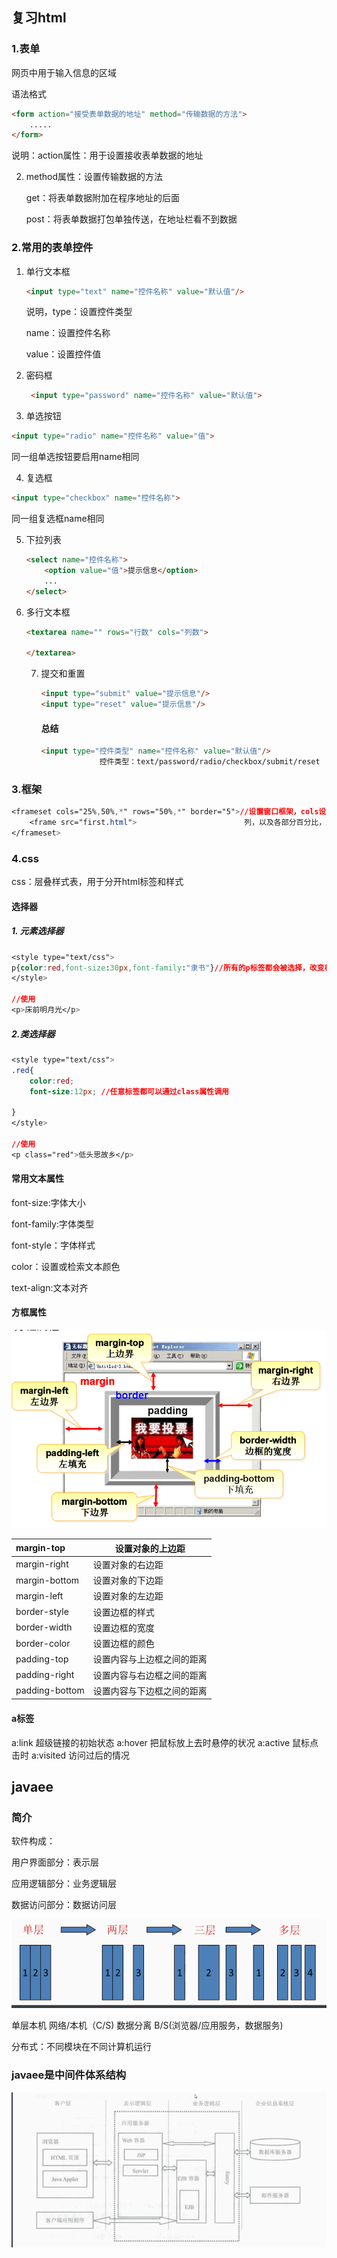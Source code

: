 ## 复习html



### 1.表单



网页中用于输入信息的区域

语法格式

````html
<form action="接受表单数据的地址" method="传输数据的方法">
    .....
</form>
````

说明：action属性：用于设置接收表单数据的地址

2. method属性：设置传输数据的方法

   get：将表单数据附加在程序地址的后面

   post：将表单数据打包单独传送，在地址栏看不到数据

### 2.常用的表单控件

1. 单行文本框

   ````html
   <input type="text" name="控件名称" value="默认值"/>
   ````

   说明，type：设置控件类型

   name：设置控件名称

   value：设置控件值

2. 密码框

   ````html
   	<input type="password" name="控件名称" value="默认值">
   ````

   

3. 单选按钮

````html
<input type="radio" name="控件名称" value="值">
````

同一组单选按钮要启用name相同

4. 复选框

````html
<input type="checkbox" name="控件名称">
````

同一组复选框name相同

5. 下拉列表

   ````html
   <select name="控件名称">
       <option value="值">提示信息</option>
       ...
   </select>
   ````

6. 多行文本框

   ````html
   <textarea name="" rows="行数" cols="列数">
       
   </textarea>
   ````

   7. 提交和重置

      ````html
      <input type="submit" value="提示信息"/>
      <input type="reset" value="提示信息"/>
      ````

      #### 总结

      ````html
      <input type="控件类型" name="控件名称" value="默认值"/>
                   控件类型：text/password/radio/checkbox/submit/reset
      ````

      

### 3.框架

````css
<frameset cols="25%,50%,*" rows="50%,*" border="5">//设置窗口框架，cols设置行，rows设
	<frame src="first.html">						列，以及各部分百分比，用						                                 <frame>标签设置窗口内容
</frameset>
````

### 4.css

css：层叠样式表，用于分开html标签和样式

#### 选择器

##### 1. 元素选择器

````css
<style type="text/css">
p{color:red,font-size:30px,font-family:"隶书"}//所有的p标签都会被选择，改变样式
</style>

//使用
<p>床前明月光</p>

````

##### 2.类选择器

````css
<style type="text/css">
.red{
    color:red;
    font-size:12px; //任意标签都可以通过class属性调用
    
}
</style>

//使用
<p class="red">低头思故乡</p>

````

#### 常用文本属性

font-size:字体大小

font-family:字体类型

font-style：字体样式

color：设置或检索文本颜色

text-align:文本对齐

#### 方框属性

![image-20210909114341577](image-20210909114341577.png)

| margin-top     | 设置对象的上边距           |
| :------------- | -------------------------- |
| margin-right   | 设置对象的右边距           |
| margin-bottom  | 设置对象的下边距           |
| margin-left    | 设置对象的左边距           |
| border-style   | 设置边框的样式             |
| border-width   | 设置边框的宽度             |
| border-color   | 设置边框的颜色             |
| padding-top    | 设置内容与上边框之间的距离 |
| padding-right  | 设置内容与右边框之间的距离 |
| padding-bottom | 设置内容与下边框之间的距离 |

#### a标签

a:link       超级链接的初始状态
a:hover   把鼠标放上去时悬停的状况
a:active   鼠标点击时
a:visited   访问过后的情况



## javaee

### 简介



软件构成：

用户界面部分：表示层

应用逻辑部分：业务逻辑层

数据访问部分：数据访问层

![image-20210907111359736](image-20210907111359736.png)

单层本机					 网络/本机（C/S) 数据分离		  B/S(浏览器/应用服务，数据服务)						

分布式：不同模块在不同计算机运行

### javaee是中间件体系结构



![image-20210907111412190](image-20210907111412190.png)







